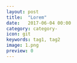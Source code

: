 ```yaml
---
layout: post
title:  "Lorem"
date:   2017-06-04 00:00
category: category-
icon: git
keywords: tag1, tag2
image: 1.png
preview: 0
---
```


